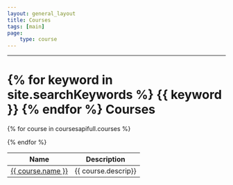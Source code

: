 ```yaml
---
layout: general_layout
title: Courses
tags: [main]
page:
    type: course
---
```



<hr class="my-2">
<h1>{% for keyword in site.searchKeywords %} {{ keyword }} {% endfor %} Courses</h1>

<table class="table">
<thead>
    <tr>
       <th>Name</th><th>Description</th>
    </tr> 
</thead>
<tbody>
</tbody>

{% for course in coursesapifull.courses %}
<tr>
<td><a href="/courses/{{ course.name | slug }}/">{{ course.name }}</a></td>
<td>{{ course.descrip}}</td>
</tr>
{% endfor %}

</table>



    


